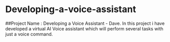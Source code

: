 # Developing-a-voice-assistant
##Project Name : Developing a Voice Assistant - Dave.
In this project i have developed  a virtual AI Voice assistant which will perform several tasks with just a voice command.
